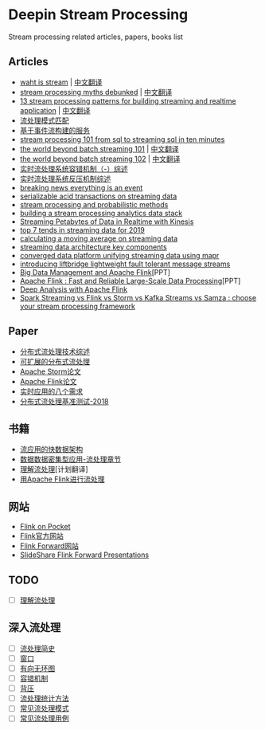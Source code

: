 # Deepin Stream Processing
Stream processing related articles, papers, books list

## Articles
+ [waht is stream](https://wso2.com/library/articles/2018/05/what-is-stream-processing/) | [中文翻译](what-is-stream.md)
+ [stream processing myths debunked](https://dataconomy.com/2017/02/stream-processing-myths-debunked/) | [中文翻译](https://www.infoq.cn/article/2016/12/error-stream-proce-eliminate)
+ [13 stream processing patterns for building streaming and realtime application](https://iwringer.wordpress.com/2015/08/03/patterns-for-streaming-realtime-analytics/) | [中文翻译](13-stream-processing-patterns-for-building-streaming-and-realtime-application.md)
+ [流处理模式匹配](http://support.huawei.com/huaweiconnect/enterprise/huawei/m/ViewThread.html?tid=327735)
+ [基于事件流构建的服务](https://github.com/jasonGeng88/blog/blob/master/201706/event.md)
+ [stream processing 101 from sql to streaming sql in ten minutes](https://wso2.com/library/articles/2018/02/stream-processing-101-from-sql-to-streaming-sql-in-ten-minutes/)
+ [the world beyond batch streaming 101](https://www.oreilly.com/ideas/the-world-beyond-batch-streaming-101) | [中文翻译](https://www.zhouyongyi.com/the-world-beyond-batch-streaming-101/)
+ [the world beyond batch streaming 102](https://www.oreilly.com/ideas/the-world-beyond-batch-streaming-102) | [中文翻译](https://www.zhouyongyi.com/the-world-beyond-batch-streaming-102/)
+ [实时流处理系统容错机制（-）综述](https://blog.csdn.net/qq_21125183/article/details/80829483)
+ [实时流处理系统反压机制综述](https://blog.csdn.net/qq_21125183/article/details/80708142)
+ [breaking news everything is an event](https://blog.florimondmanca.com/breaking-news-everything-is-an-event)
+ [serializable acid transactions on streaming data](https://www.ververica.com/blog/serializable-acid-transactions-on-streaming-data?hn)
+ [stream processing and probabilistic methods](https://bravenewgeek.com/stream-processing-and-probabilistic-methods/)
+ [building a stream processing analytics data stack](https://medium.com/@henridf/building-a-streaming-analytics-data-stack-ea0641048661)
+ [Streaming Petabytes of Data in Realtime with Kinesis](http://tech.adroll.com/blog/data/2015/06/26/kinesis.html)
+ [top 7 tends in streaming data for 2019](https://www.upsolver.com/blog/top-7-trends-in-streaming-data-for-2019)
+ [calculating a moving average on streaming data](https://dev.to/nestedsoftware/calculating-a-moving-average-on-streaming-data-5a7k)
+ [streaming data architecture key components](https://www.upsolver.com/blog/streaming-data-architecture-key-components#utm_source=hackernews&utm_medium=referral)
+ [converged data platform unifying streaming data using mapr](https://softwareengineeringdaily.com/2018/11/09/converged-data-platform-unifying-streaming-data-using-mapr/)
+ [introducing liftbridge lightweight fault tolerant message streams](https://bravenewgeek.com/introducing-liftbridge-lightweight-fault-tolerant-message-streams/)
+ [Big Data Management and Apache Flink](http://helper.ipam.ucla.edu/publications/dmc2017/dmc2017_14072.pdf)[PPT]
+ [Apache Flink : Fast and Reliable Large-Scale Data Processing](http://events17.linuxfoundation.org/sites/events/files/slides/flink-apachecon2.pdf)[PPT]
+ [Deep Analysis with Apache Flink](https://acmsocc.github.io/2018/slides/socc18-slides-kunft.pdf)
+ [Spark Streaming vs Flink vs Storm vs Kafka Streams vs Samza : choose your stream processing framework](https://medium.com/@chandanbaranwal/spark-streaming-vs-flink-vs-storm-vs-kafka-streams-vs-samza-choose-your-stream-processing-91ea3f04675b)

## Paper
+ [分布式流处理技术综述](http://idke.ruc.edu.cn/publications/special%20issues/Big%20Data%20Management/Distributed%20Stream%20Processing%20A%20Survey.pdf)
+ [可扩展的分布式流处理](http://nms.csail.mit.edu/papers/CIDR_CRC.pdf)
+ [Apache Storm论文](https://cs.brown.edu/courses/cs227/archives/2015/papers/ss-storm.pdf)
+ [Apache Flink论文](http://asterios.katsifodimos.com/assets/publications/flink-deb.pdf)
+ [实时应用的八个需求](http://cs.brown.edu/~ugur/8rulesSigRec.pdf)
+ [分布式流处理基准测试-2018](https://arxiv.org/pdf/1802.08496.pdf)

## 书籍
+ [流应用的快数据架构](https://learning.oreilly.com/library/view/fast-data-architectures/9781492038771/)
+ [数据数据密集型应用-流处理章节](https://vonng.gitbooks.io/ddia-cn/content/ch11.html)
+ [理解流处理](https://learning.oreilly.com/library/view/making-sense-of/9781492042563/)[计划翻译]
+ [用Apache Flink进行流处理](https://www.oreilly.com/library/view/stream-processing-with/9781491974285/)

## 网站
+ [Flink on Pocket](https://getpocket.com/explore/flink)
+ [Flink官方网站](https://flink.apache.org/)
+ [Flink Forward网站](https://www.flink-forward.org/)
+ [SlideShare Flink Forward Presentations](https://www.slideshare.net/FlinkForward/presentations)

## TODO
+ [ ] [理解流处理](making-sence-of-stream-processing/README.md)

## 深入流处理
+ [ ] [流处理简史]()
+ [ ] [窗口]()
+ [ ] [有向无环图]()
+ [ ] [容错机制]()
+ [ ] [背压]()
+ [ ] [流处理统计方法]()
+ [ ] [常见流处理模式]()
+ [ ] [常见流处理用例]()
